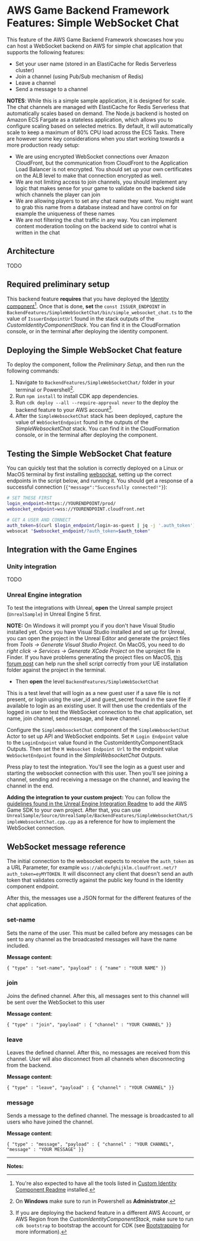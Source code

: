 # AWS Game Backend Framework Features: Simple WebSocket Chat

This feature of the AWS Game Backend Framework showcases how you can host a WebSocket backend on AWS for simple chat application that supports the following features:

* Set your user name (stored in an ElastiCache for Redis Serverless cluster)
* Join a channel (using Pub/Sub mechanism of Redis)
* Leave a channel
* Send a message to a channel

**NOTES**: While this is a simple sample application, it is designed for scale. The chat channels are managed with ElastiCache for Redis Serverless that automatically scales based on demand. The Node.js backend is hosted on Amazon ECS Fargate as a stateless application, which allows you to configure scaling based on selected metrics. By default, it will automatically scale to keep a maximum of 80% CPU load across the ECS Tasks. There are however some key considerations when you start working towards a more production ready setup:

* We are using encrypted WebSocket connections over Amazon CloudFront, but the communication from CloudFront to the Application Load Balancer is not encrypted. You should set up your own certificates on the ALB level to make that connection encrypted as well.
* We are not limiting access to join channels, you should implement any logic that makes sense for your game to validate on the backend side which channels the player can join
* We are allowing players to set any chat name they want. You might want to grab this name from a database instead and have control on for example the uniqueness of these names
* We are not filtering the chat traffic in any way. You can implement content moderation tooling on the backend side to control what is written in the chat

## Architecture

TODO 

## Required preliminary setup

This backend feature **requires** that you have deployed the [Identity component](../../CustomIdentityComponent/README.md)[^1]. Once that is done, **set** the `const ISSUER_ENDPOINT` in `BackendFeatures/SimpleWebSocketChat/bin/simple_websocket_chat.ts` to the value of `IssuerEndpointUrl` found in the stack outputs of the _CustomIdentityComponentStack_. You can find it in the CloudFormation console, or in the terminal after deploying the identity component.

## Deploying the Simple WebSocket Chat feature

To deploy the component, follow the _Preliminary Setup_, and then run the following commands:

1. Navigate to `BackendFeatures/SimpleWebSocketChat/` folder in your terminal or Powershell[^2].
2. Run `npm install` to install CDK app dependencies.
3. Run `cdk deploy --all --require-approval never` to the deploy the backend feature to your AWS account[^3].
4. After the `SimpleWebsocketChat` stack has been deployed, capture the value of `WebSocketEndpoint` found in the outputs of the _SimpleWebsocketChat_ stack. You can find it in the CloudFormation console, or in the terminal after deploying the component.

## Testing the Simple WebSocket Chat feature

You can quickly test that the solution is correctly deployed on a Linux or MacOS terminal by first installing [websockat](https://github.com/vi/websocat), setting up the correct endpoints in the script below, and running it. You should get a response of a successful connection (`{"message":"Successfully connected!"}`):

```bash
# SET THESE FIRST
login_endpoint=https://YOURENDPOINT/prod/
websocket_endpoint=wss://YOURENDPOINT.cloudfront.net

# GET A USER AND CONNECT
auth_token=$(curl $login_endpoint/login-as-guest | jq -j '.auth_token')
websocat "$websocket_endpoint/?auth_token=$auth_token"
```
## Integration with the Game Engines

### Unity integration

TODO

### Unreal Engine integration

To test the integrations with Unreal, **open** the Unreal sample project (`UnrealSample`) in Unreal Engine 5 first.

**NOTE:** On Windows it will prompt you if you don't have Visual Studio installed yet. Once you have Visual Studio installed and set up for Unreal, you can open the project in the Unreal Editor and generate the project files from *Tools -> Generate Visual Studio Project*. On MacOS, you need to do *right click -> Services -> Generate XCode Project* on the uproject file in Finder. If you have problems generating the project files on MacOS, [this forum post](https://forums.unrealengine.com/t/generate-xcode-project-doesnt-do-anything/123149/3) can help run the shell script correctly from your UE installation folder against the project in the terminal.

* Then **open** the level `BackendFeatures/SimpleWebSocketChat`

This is a test level that will login as a new guest user if a save file is not present, or login using the user_id and guest_secret found in the save file if available to login as an existing user. It will then use the credentials of the logged in user to test the WebSocket connection to the chat application, set name, join channel, send message, and leave channel.

Configure the `SimpleWebsocketChat` component of the `SimpleWebsocketChat` Actor to set up API and WebSocket endpoints. Set `M Login Endpoint` value to the `LoginEndpoint` value found in the CustomIdentityComponentStack Outputs. Then set the `M Websocket Endpoint Url` to the endpoint value `WebSocketEndpoint` found in the *SimpleWebsocketChat* Outputs.

Press play to test the integration. You'll see the login as a guest user and starting the websocket connection with this user. Then you'll see joining a channel, sending and receiving a message on the channel, and leaving the channel in the end.

**Adding the integration to your custom project:** You can follow the [guidelines found in the Unreal Engine Integration Readme](../../UnrealSample/README.md#adding-the-sdk-to-an-existing-project) to add the AWS Game SDK to your own project. After that, you can use `UnrealSample/Source/UnrealSample/BackendFeatures/SimpleWebsocketChat/SimpleWebsocketChat.cpp.cpp` as a reference for how to implement the WebSocket connection.

## WebSocket message reference

The initial connection to the websocket expects to receive the `auth_token` as a URL Parameter, for example `wss://abcdefghijklm.cloudfront.net/?auth_token=eyMYTOKEN`. It will disconnect any client that doesn't send an auth token that validates correctly against the public key found in the Identity component endpoint.

After this, the messages use a JSON format for the different features of the chat application.

### set-name

Sets the name of the user. This must be called before any messages can be sent to any channel as the broadcasted messages will have the name included.

**Message content**:

`{ "type" : "set-name", "payload" : { "name" : "YOUR NAME" }}`

### join

Joins the defined channel. After this, all messages sent to this channel will be sent over the WebSocket to this user

**Message content**:

`{ "type" : "join", "payload" : { "channel" : "YOUR CHANNEL" }}`

### leave

Leaves the defined channel. After this, no messages are received from this channel. User will also disconnect from all channels when disconnecting from the backend.

**Message content**:

`{ "type" : "leave", "payload" : { "channel" : "YOUR CHANNEL" }}`

### message

Sends a message to the defined channel. The message is broadcasted to all users who have joined the channel.

**Message content**:

`{ "type" : "message", "payload" : { "channel" : "YOUR CHANNEL", "message" : "YOUR MESSAGE" }}`

---

**Notes:**

[^1]: You're also expected to have all the tools listed in [Custom Identity Component Readme](../../CustomIdentityComponent/README.md#deploy-the-custom-identity-component) installed.  
[^2]: On **Windows** make sure to run in Powershell as **Administrator**.  
[^3]: If you are deploying the backend feature in a different AWS Account, or AWS Region from the _CustomIdentityComponentStack_, make sure to run ```cdk bootstrap``` to bootstrap the account for CDK (see [Bootstrapping](https://docs.aws.amazon.com/cdk/v2/guide/bootstrapping.html) for more information).  
[^4]: Run the command with just the `--dry-run` parameter first to verify script functionality.